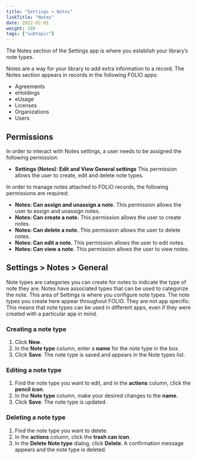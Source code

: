 ```yaml
---
title: "Settings > Notes"
linkTitle: "Notes"
date: 2022-02-01
weight: 180
tags: ["subtopic"]   
---
```


The Notes section of the Settings app is where you establish your library’s note types.

Notes are a way for your library to add extra information to a record. The Notes section appears in records in the following FOLIO apps:

* Agreements
* eHoldings
* eUsage
* Licenses
* Organizations
* Users

## Permissions

In order to interact with Notes settings, a user needs to be assigned the following permission:

* **Settings (Notes): Edit and View General settings** This permission allows the user to create, edit and delete note types.

In order to manage notes attached to FOLIO records, the following permissions are required:

* **Notes: Can assign and unassign a note.** This permission allows the user to assign and unassign notes.
* **Notes: Can create a note.** This permission allows the user to create notes.
* **Notes: Can delete a note.** This permission allows the user to delete notes.
* **Notes: Can edit a note.** This permission allows the user to edit notes.
* **Notes: Can view a note.** This permission allows the user to view notes.

## Settings > Notes > General

Note types are categories you can create for notes to indicate the type of note they are. Notes have associated types that can be used to categorize the note. This area of Settings is where you configure note types. The note types you create here appear throughout FOLIO. They are not app specific. This means that note types can be used in different apps, even if they were created with a particular app in mind.

### Creating a note type

1. Click **New**.
2. In the **Note type** column, enter a **name** for the note type in the box.
3. Click **Save**. The note type is saved and appears in the Note types list.

### Editing a note type

1. Find the note type you want to edit, and in the **actions** column, click the **pencil icon**.
2. In the **Note type** column, make your desired changes to the **name.**
3. Click **Save**. The note type is updated.

### Deleting a note type

1. Find the note type you want to delete.
2. In the **actions** column, click the **trash can icon**. 
3. In the **Delete Note type** dialog, click **Delete**. A confirmation message appears and the note type is deleted.
